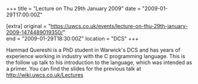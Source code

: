 +++
title = "Lecture on Thu 29th January 2009"
date = "2009-01-29T17:00:00Z"

[extra]
original = "https://uwcs.co.uk/events/lecture-on-thu-29th-january-2009-1474489019350/"    
end = "2009-01-29T18:30:00Z"
location = "DCS"
+++

Hammad Quereshi is a PhD student in Warwick's DCS and has years of experience working in industry with the C programming language. This is the follow up talk to his introduction to the language, which was intended as a primer. You can find the slides for the previous talk at http://wiki.uwcs.co.uk/Lectures


